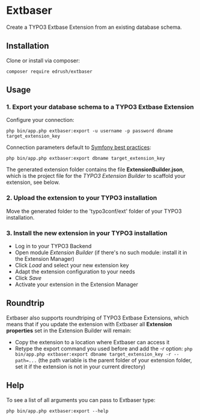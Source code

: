 # Extbaser
Create a TYPO3 Extbase Extension from an existing database schema.

## Installation

Clone or install via composer:
```
composer require edrush/extbaser
```

## Usage
### 1. Export your database schema to a TYPO3 Extbase Extension
Configure your connection:
```
php bin/app.php extbaser:export -u username -p password dbname target_extension_key
```
Connection parameters default to [Symfony best practices](http://symfony.com/doc/current/best_practices/configuration.html):
```
php bin/app.php extbaser:export dbname target_extension_key
```

The generated extension folder contains the file **ExtensionBuilder.json**, which is the project file for the *TYPO3 Extension Builder* to scaffold your extension, see below.

### 2. Upload the extension to your TYPO3 installation
Move the generated folder to the 'typo3conf/ext' folder of your TYPO3 installation.

### 3. Install the new extension in your TYPO3 installation
* Log in to your TYPO3 Backend
* Open module *Extension Builder* (if there's no such module: install it in the Extension Manager)
* Click *Load* and select your new extension key
* Adapt the extension configuration to your needs
* Click *Save*
* Activate your extension in the Extension Manager

## Roundtrip
Extbaser also supports roundtriping of TYPO3 Extbase Extensions, which means that if you update the extension with Extbaser all **Extension properties** set in the Extension Builder will remain:
* Copy the extension to a location where Extbaser can access it
* Retype the export command you used before  and add the *-r* option: `php bin/app.php extbaser:export dbname target_extension_key -r --path=...` (the path variable is the parent folder of your extension folder, set it if the extension is not in your current directory)

## Help
To see a list of all arguments you can pass to Extbaser type:
```
php bin/app.php extbaser:export --help
```